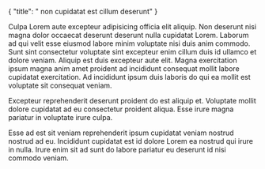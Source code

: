 {
  "title": " non cupidatat est cillum deserunt"
}

Culpa Lorem aute excepteur adipisicing officia elit aliquip. Non deserunt nisi magna dolor occaecat deserunt deserunt nulla cupidatat Lorem. Laborum ad qui velit esse eiusmod labore minim voluptate nisi duis anim commodo. Sunt sint consectetur voluptate sint excepteur enim cillum duis id ullamco et dolore veniam. Aliquip est duis excepteur aute elit. Magna exercitation ipsum magna anim amet proident ad incididunt consequat mollit labore cupidatat exercitation. Ad incididunt ipsum duis laboris do qui ea mollit est voluptate sit consequat veniam.

Excepteur reprehenderit deserunt proident do est aliquip et. Voluptate mollit dolore cupidatat ad eu consectetur proident aliqua. Esse irure magna pariatur in voluptate irure culpa.

Esse ad est sit veniam reprehenderit ipsum cupidatat veniam nostrud nostrud ad eu. Incididunt cupidatat est id dolore Lorem ea nostrud qui irure in nulla. Irure enim sit ad sunt do labore pariatur eu deserunt id nisi commodo veniam.